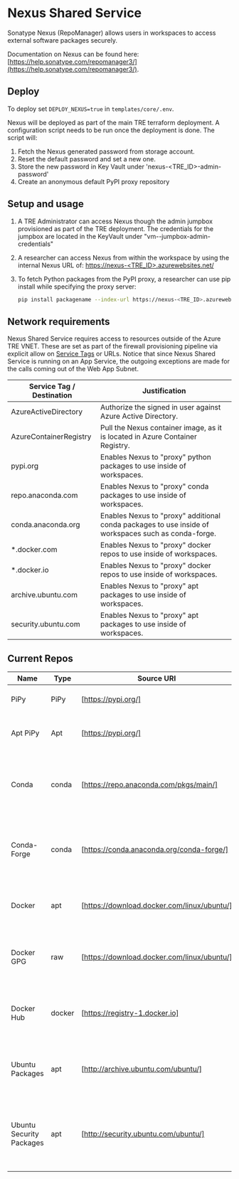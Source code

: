# Nexus Shared Service

Sonatype Nexus (RepoManager) allows users in workspaces to access external software packages securely.

Documentation on Nexus can be found here: [https://help.sonatype.com/repomanager3/](https://help.sonatype.com/repomanager3/).

## Deploy

To deploy set `DEPLOY_NEXUS=true` in `templates/core/.env`.

Nexus will be deployed as part of the main TRE terraform deployment. A configuration script needs to be run once the deployment is done. The script will:

1. Fetch the Nexus generated password from storage account.
2. Reset the default password and set a new one.
3. Store the new password in Key Vault under 'nexus-<TRE_ID>-admin-password'
4. Create an anonymous default PyPI proxy repository

## Setup and usage

1. A TRE Administrator can access Nexus though the admin jumpbox provisioned as part of the TRE deployment. The credentials for the jumpbox are located in the KeyVault under "vm-<tre-id>-jumpbox-admin-credentials"
2. A researcher can access Nexus from within the workspace by using the internal Nexus URL of: [https://nexus-<TRE_ID>.azurewebsites.net/](https://nexus-<TRE_ID>.azurewebsites.net/)
3. To fetch Python packages from the PyPI proxy, a researcher can use pip install while specifying the proxy server:

    ```bash
    pip install packagename --index-url https://nexus-<TRE_ID>.azurewebsites.net/repository/apt-pypi/simple
    ```

## Network requirements

Nexus Shared Service requires access to resources outside of the Azure TRE VNET. These are set as part of the firewall provisioning pipeline via explicit allow on [Service Tags](https://docs.microsoft.com/en-us/azure/virtual-network/service-tags-overview) or URLs.
Notice that since Nexus Shared Service is running on an App Service, the outgoing exceptions are made for the calls coming out of the Web App Subnet.

| Service Tag / Destination | Justification |
| --- | --- |
| AzureActiveDirectory | Authorize the signed in user against Azure Active Directory. |
| AzureContainerRegistry | Pull the Nexus container image, as it is located in Azure Container Registry.  |
| pypi.org | Enables Nexus to "proxy" python packages to use inside of workspaces. |
| repo.anaconda.com | Enables Nexus to "proxy" conda packages to use inside of workspaces. |
| conda.anaconda.org | Enables Nexus to "proxy" additional conda packages to use inside of workspaces such as conda-forge. |
| *.docker.com | Enables Nexus to "proxy" docker repos to use inside of workspaces. |
| *.docker.io | Enables Nexus to "proxy" docker repos to use inside of workspaces. |
| archive.ubuntu.com | Enables Nexus to "proxy" apt packages to use inside of workspaces. |
| security.ubuntu.com | Enables Nexus to "proxy" apt packages to use inside of workspaces. |

## Current Repos

| Name | Type | Source URI | Nexus URI | Usage |
| --- | --- | --- | --- | --- |
| PiPy | PiPy | [https://pypi.org/] | `https://nexus-<TRE_ID>.azurewebsites.net/repository/pypi/` | Allow use of pip commands. |
| Apt PiPy | Apt | [https://pypi.org/] | `https://nexus-<TRE_ID>.azurewebsites.net/repository/apt-pypi/` | Install pip via apt on Linux systems. |
| Conda | conda | [https://repo.anaconda.com/pkgs/main/] | `https://nexus-<TRE_ID>.azurewebsites.net/repository/conda/` | Configure conda to have access to default conda packages. |
| Conda-Forge | conda | [https://conda.anaconda.org/conda-forge/] | `https://nexus-<TRE_ID>.azurewebsites.net/repository/conda-forge/` | Configure conda to have access to conda-forge packages. |
| Docker | apt | [https://download.docker.com/linux/ubuntu/] | `https://nexus-<TRE_ID>.azurewebsites.net/repository/docker/` | Install Docker via apt on Linux systems.|
| Docker GPG | raw | [https://download.docker.com/linux/ubuntu/] | `https://nexus-<TRE_ID>.azurewebsites.net/repository/docker-public-key/` | Provide public key to sign apt source for above Docker apt. |
| Docker Hub | docker | [https://registry-1.docker.io] | `https://nexus-<TRE_ID>.azurewebsites.net/repository/docker-hub/` | Provide docker access to public images repo. |
| Ubuntu Packages | apt | [http://archive.ubuntu.com/ubuntu/] | `https://nexus-<TRE_ID>.azurewebsites.net/repository/ubuntu/` | Provide access to Ubuntu apt packages on Ubuntu systems. |
| Ubuntu Security Packages | apt | [http://security.ubuntu.com/ubuntu/] | `https://nexus-<TRE_ID>.azurewebsites.net/repository/ubuntu-security/` | Provide access to Ubuntu Security apt packages on Ubuntu systems. |
